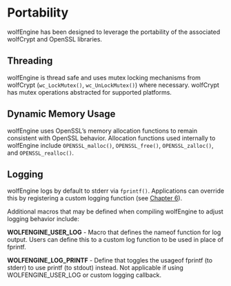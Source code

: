 # Portability

wolfEngine has been designed to leverage the portability of the associated wolfCrypt and OpenSSL libraries.

## Threading

wolfEngine is thread safe and uses mutex locking mechanisms from wolfCrypt (`wc_LockMutex()`, `wc_UnLockMutex()`) where necessary. wolfCrypt has mutex operations abstracted for supported platforms.

## Dynamic Memory Usage

wolfEngine uses OpenSSL’s memory allocation functions to remain consistent with OpenSSL behavior. Allocation functions used internally to wolfEngine include `OPENSSL_malloc()`, `OPENSSL_free()`, `OPENSSL_zalloc()`, and `OPENSSL_realloc()`.

## Logging

wolfEngine logs by default to stderr via `fprintf()`. Applications can override this by registering a custom logging function (see [Chapter 6](chapter06.md)).

Additional macros that may be defined when compiling wolfEngine to adjust logging behavior include:

**WOLFENGINE_USER_LOG** - Macro that defines the nameof function for log output. Users can define this to a custom log function to be used in place of fprintf.

**WOLFENGINE_LOG_PRINTF** - Define that toggles the usageof fprintf (to stderr) to use printf (to stdout) instead. Not applicable if using WOLFENGINE_USER_LOG or custom logging callback.
